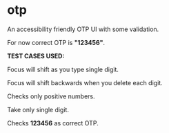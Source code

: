 # otp
<p>An accessibility friendly OTP UI with some validation.</p>
<p>For now correct OTP is <strong>"123456"</strong>.</p>
<div><strong>TEST CASES USED:</strong></div>
<p>Focus will shift as you type single digit.</p>
<p>Focus will shift backwards when you delete each digit.</p>
<p>Checks only positive numbers.</p>
<p>Take only single digit.</p>
<p>Checks <strong>123456</strong> as correct OTP.</p>

